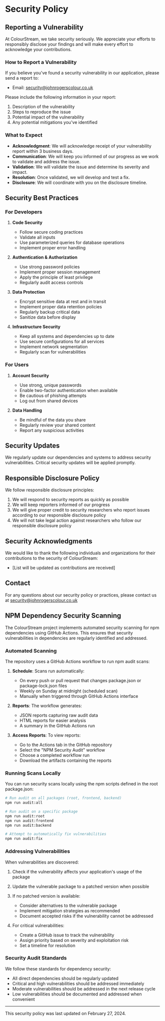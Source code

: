 # Security Policy

## Reporting a Vulnerability

At ColourStream, we take security seriously. We appreciate your efforts to responsibly disclose your findings and will make every effort to acknowledge your contributions.

### How to Report a Vulnerability

If you believe you've found a security vulnerability in our application, please send a report to:

- Email: security@johnrogerscolour.co.uk


Please include the following information in your report:

1. Description of the vulnerability
2. Steps to reproduce the issue
3. Potential impact of the vulnerability
4. Any potential mitigations you've identified

### What to Expect

- **Acknowledgment**: We will acknowledge receipt of your vulnerability report within 3 business days.
- **Communication**: We will keep you informed of our progress as we work to validate and address the issue.
- **Validation**: We will validate the issue and determine its severity and impact.
- **Resolution**: Once validated, we will develop and test a fix.
- **Disclosure**: We will coordinate with you on the disclosure timeline.

## Security Best Practices

### For Developers

1. **Code Security**
   - Follow secure coding practices
   - Validate all inputs
   - Use parameterized queries for database operations
   - Implement proper error handling

2. **Authentication & Authorization**
   - Use strong password policies
   - Implement proper session management
   - Apply the principle of least privilege
   - Regularly audit access controls

3. **Data Protection**
   - Encrypt sensitive data at rest and in transit
   - Implement proper data retention policies
   - Regularly backup critical data
   - Sanitize data before display

4. **Infrastructure Security**
   - Keep all systems and dependencies up to date
   - Use secure configurations for all services
   - Implement network segmentation
   - Regularly scan for vulnerabilities

### For Users

1. **Account Security**
   - Use strong, unique passwords
   - Enable two-factor authentication when available
   - Be cautious of phishing attempts
   - Log out from shared devices

2. **Data Handling**
   - Be mindful of the data you share
   - Regularly review your shared content
   - Report any suspicious activities

## Security Updates

We regularly update our dependencies and systems to address security vulnerabilities. Critical security updates will be applied promptly.

## Responsible Disclosure Policy

We follow responsible disclosure principles:

1. We will respond to security reports as quickly as possible
2. We will keep reporters informed of our progress
3. We will give proper credit to security researchers who report issues according to our responsible disclosure policy
4. We will not take legal action against researchers who follow our responsible disclosure policy

## Security Acknowledgments

We would like to thank the following individuals and organizations for their contributions to the security of ColourStream:

- [List will be updated as contributions are received]

## Contact

For any questions about our security policy or practices, please contact us at security@johnrogerscolour.co.uk

## NPM Dependency Security Scanning

The ColourStream project implements automated security scanning for npm dependencies using GitHub Actions. This ensures that security vulnerabilities in dependencies are regularly identified and addressed.

### Automated Scanning

The repository uses a GitHub Actions workflow to run npm audit scans:

1. **Schedule**: Scans run automatically:
   - On every push or pull request that changes package.json or package-lock.json files
   - Weekly on Sunday at midnight (scheduled scan)
   - Manually when triggered through GitHub Actions interface

2. **Reports**: The workflow generates:
   - JSON reports capturing raw audit data
   - HTML reports for easier analysis
   - A summary in the GitHub Actions run

3. **Access Reports**: To view reports:
   - Go to the Actions tab in the GitHub repository
   - Select the "NPM Security Audit" workflow
   - Choose a completed workflow run
   - Download the artifacts containing the reports

### Running Scans Locally

You can run security scans locally using the npm scripts defined in the root package.json:

```bash
# Run audit on all packages (root, frontend, backend)
npm run audit:all

# Run audit on a specific package
npm run audit:root
npm run audit:frontend
npm run audit:backend

# Attempt to automatically fix vulnerabilities
npm run audit:fix
```

### Addressing Vulnerabilities

When vulnerabilities are discovered:

1. Check if the vulnerability affects your application's usage of the package
2. Update the vulnerable package to a patched version when possible
3. If no patched version is available:
   - Consider alternatives to the vulnerable package
   - Implement mitigation strategies as recommended
   - Document accepted risks if the vulnerability cannot be addressed

4. For critical vulnerabilities:
   - Create a GitHub issue to track the vulnerability
   - Assign priority based on severity and exploitation risk
   - Set a timeline for resolution

### Security Audit Standards

We follow these standards for dependency security:

- All direct dependencies should be regularly updated
- Critical and high vulnerabilities should be addressed immediately
- Moderate vulnerabilities should be addressed in the next release cycle
- Low vulnerabilities should be documented and addressed when convenient

---

This security policy was last updated on February 27, 2024. 